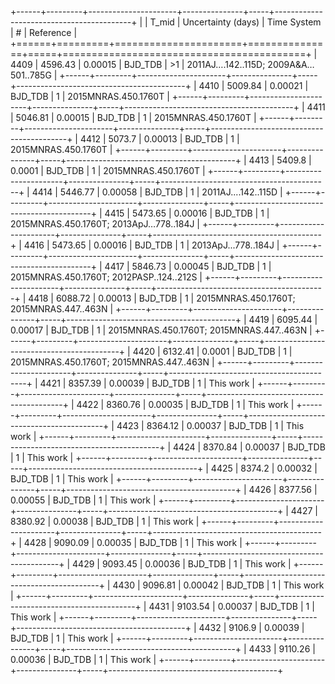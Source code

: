 +------+---------+----------------------+---------------+-----+------------------------------------------+
|      |   T_mid |   Uncertainty (days) | Time System   | #   | Reference                                |
+======+=========+======================+===============+=====+==========================================+
| 4409 | 4596.43 |              0.00015 | BJD_TDB       | >1  | 2011AJ….142..115D; 2009A&A…501..785G     |
+------+---------+----------------------+---------------+-----+------------------------------------------+
| 4410 | 5009.84 |              0.00021 | BJD_TDB       | 1   | 2015MNRAS.450.1760T                      |
+------+---------+----------------------+---------------+-----+------------------------------------------+
| 4411 | 5046.81 |              0.00015 | BJD_TDB       | 1   | 2015MNRAS.450.1760T                      |
+------+---------+----------------------+---------------+-----+------------------------------------------+
| 4412 | 5073.7  |              0.00013 | BJD_TDB       | 1   | 2015MNRAS.450.1760T                      |
+------+---------+----------------------+---------------+-----+------------------------------------------+
| 4413 | 5409.8  |              0.0001  | BJD_TDB       | 1   | 2015MNRAS.450.1760T                      |
+------+---------+----------------------+---------------+-----+------------------------------------------+
| 4414 | 5446.77 |              0.00058 | BJD_TDB       | 1   | 2011AJ....142..115D                      |
+------+---------+----------------------+---------------+-----+------------------------------------------+
| 4415 | 5473.65 |              0.00016 | BJD_TDB       | 1   | 2015MNRAS.450.1760T; 2013ApJ…778..184J   |
+------+---------+----------------------+---------------+-----+------------------------------------------+
| 4416 | 5473.65 |              0.00016 | BJD_TDB       | 1   | 2013ApJ...778..184J                      |
+------+---------+----------------------+---------------+-----+------------------------------------------+
| 4417 | 5846.73 |              0.00045 | BJD_TDB       | 1   | 2015MNRAS.450.1760T; 2012PASP..124..212S |
+------+---------+----------------------+---------------+-----+------------------------------------------+
| 4418 | 6088.72 |              0.00013 | BJD_TDB       | 1   | 2015MNRAS.450.1760T; 2015MNRAS.447..463N |
+------+---------+----------------------+---------------+-----+------------------------------------------+
| 4419 | 6095.44 |              0.00017 | BJD_TDB       | 1   | 2015MNRAS.450.1760T; 2015MNRAS.447..463N |
+------+---------+----------------------+---------------+-----+------------------------------------------+
| 4420 | 6132.41 |              0.0001  | BJD_TDB       | 1   | 2015MNRAS.450.1760T; 2015MNRAS.447..463N |
+------+---------+----------------------+---------------+-----+------------------------------------------+
| 4421 | 8357.39 |              0.00039 | BJD_TDB       | 1   | This work                                |
+------+---------+----------------------+---------------+-----+------------------------------------------+
| 4422 | 8360.76 |              0.00035 | BJD_TDB       | 1   | This work                                |
+------+---------+----------------------+---------------+-----+------------------------------------------+
| 4423 | 8364.12 |              0.00037 | BJD_TDB       | 1   | This work                                |
+------+---------+----------------------+---------------+-----+------------------------------------------+
| 4424 | 8370.84 |              0.00037 | BJD_TDB       | 1   | This work                                |
+------+---------+----------------------+---------------+-----+------------------------------------------+
| 4425 | 8374.2  |              0.00032 | BJD_TDB       | 1   | This work                                |
+------+---------+----------------------+---------------+-----+------------------------------------------+
| 4426 | 8377.56 |              0.00055 | BJD_TDB       | 1   | This work                                |
+------+---------+----------------------+---------------+-----+------------------------------------------+
| 4427 | 8380.92 |              0.00038 | BJD_TDB       | 1   | This work                                |
+------+---------+----------------------+---------------+-----+------------------------------------------+
| 4428 | 9090.09 |              0.00035 | BJD_TDB       | 1   | This work                                |
+------+---------+----------------------+---------------+-----+------------------------------------------+
| 4429 | 9093.45 |              0.00036 | BJD_TDB       | 1   | This work                                |
+------+---------+----------------------+---------------+-----+------------------------------------------+
| 4430 | 9096.81 |              0.00042 | BJD_TDB       | 1   | This work                                |
+------+---------+----------------------+---------------+-----+------------------------------------------+
| 4431 | 9103.54 |              0.00037 | BJD_TDB       | 1   | This work                                |
+------+---------+----------------------+---------------+-----+------------------------------------------+
| 4432 | 9106.9  |              0.00039 | BJD_TDB       | 1   | This work                                |
+------+---------+----------------------+---------------+-----+------------------------------------------+
| 4433 | 9110.26 |              0.00036 | BJD_TDB       | 1   | This work                                |
+------+---------+----------------------+---------------+-----+------------------------------------------+
